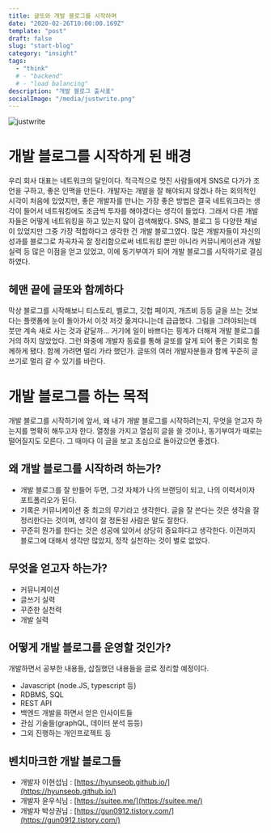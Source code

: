 ```yaml
---
title: 글또와 개발 블로그를 시작하며
date: "2020-02-26T10:00:00.169Z"
template: "post"
draft: false
slug: "start-blog"
category: "insight"
tags:
  - "think"
  # - "backend"
  # - "load balancing"
description: "개발 블로그 출사표"
socialImage: "/media/justwrite.png"
---
```


![justwrite](/media/justwrite.png)

# 개발 블로그를 시작하게 된 배경
우리 회사 대표는 네트워크의 달인이다. 적극적으로 멋진 사람들에게 SNS로 다가가 조언을 구하고, 좋은 인맥을 만든다. 개발자는 개발을 잘 해야되지 않겠나 하는 회의적인 시각이 처음에 있었지만, 좋은 개발자를 만나는 가장 좋은 방법은 결국 네트워크라는 생각이 들어서 네트워킹에도 조금씩 투자를 해야겠다는 생각이 들었다. 그래서 다른 개발자들은 어떻게 네트워킹을 하고 있는지 많이 검색해봤다. SNS, 블로그 등 다양한 채널이 있었지만 그중 가장 적합하다고 생각한 건 개발 블로그였다. 많은 개발자들이 자신의 성과를 블로그로 차곡차곡 잘 정리함으로써 네트워킹 뿐만 아니라 커뮤니케이션과 개발 실력 등 많은 이점을 얻고 있었고, 이에 동기부여가 되어 개발 블로그를 시작하기로 결심하였다.

## 헤맨 끝에 글또와 함께하다
막상 블로그를 시작해보니 티스토리, 벨로그, 깃헙 페이지, 개츠비 등등 글을 쓰는 것보다는 플랫폼에 눈이 돌아가서 이것 저것 옮겨다니는데 급급했다. 그림을 그려야되는데 붓만 계속 새로 사는 것과 같달까... 거기에 일이 바쁘다는 핑계가 더해져 개발 블로그를 거의 하지 않았었다. 그런 와중에 개발자 동료를 통해 글또를 알게 되어 좋은 기회로 함께하게 됐다. 함께 가려면 멀리 가라 했던가. 글또의 여러 개발자분들과 함께 꾸준히 글쓰기로 멀리 갈 수 있기를 바란다.

# 개발 블로그를 하는 목적
개발 블로그를 시작하기에 앞서, 왜 내가 개발 블로그를 시작하려는지, 무엇을 얻고자 하는지를 명확히 해두고자 한다. 
열정을 가지고 열심히 글을 쓸 것이나, 동기부여가 때로는 떨어질지도 모른다. 그 때마다 이 글을 보고 초심으로 돌아갔으면 좋겠다.

## 왜 개발 블로그를 시작하려 하는가?

- 개발 블로그를 잘 만들어 두면, 그것 자체가 나의 브랜딩이 되고, 나의 이력서이자 포트폴리오가 된다.
- 기록은 커뮤니케이션 중 최고의 무기라고 생각한다. 글을 잘 쓴다는 것은 생각을 잘 정리한다는 것이며, 생각이 잘 정돈된 사람은 말도 잘한다.
- 꾸준히 뭔가를 한다는 것은 성공에 있어서 상당히 중요하다고 생각한다. 이전까지 블로그에 대해서 생각만 많았지, 정작 실천하는 것이 별로 없었다.

## 무엇을 얻고자 하는가?

- 커뮤니케이션
- 글쓰기 실력
- 꾸준한 실천력
- 개발 실력

## 어떻게 개발 블로그를 운영할 것인가?

개발하면서 공부한 내용들, 삽질했던 내용들을 글로 정리할 예정이다.

- Javascript (node.JS, typescript 등)
- RDBMS, SQL
- REST API
- 백엔드 개발을 하면서 얻은 인사이트들
- 관심 기술들(graphQL, 데이터 분석 등등)
- 그외 진행하는 개인프로젝트 등

## 벤치마크한 개발 블로그들

- 개발자 이현섭님 : [https://hyunseob.github.io/](https://hyunseob.github.io/)
- 개발자 윤우식님 : [https://suitee.me/](https://suitee.me/)
- 개발자 박상권님 : [https://gun0912.tistory.com/](https://gun0912.tistory.com/)
